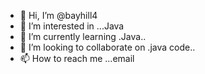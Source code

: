 - 👋 Hi, I’m @bayhill4
- 👀 I’m interested in ...Java
- 🌱 I’m currently learning .Java..
- 💞️ I’m looking to collaborate on .java code..
- 📫 How to reach me ...email

<!---
bayhill4/bayhill4 is a ✨ special ✨ repository because its `README.md` (this file) appears on your GitHub profile.
You can click the Preview link to take a look at your changes.
--->
